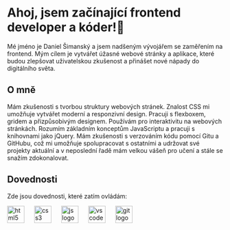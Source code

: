 <h1 align="left">Ahoj, jsem začínající frontend developer a kóder!👋</h1>

<p align="left">Mé jméno je Daniel Šimanský a jsem nadšeným vývojářem se zaměřením na frontend. Mým cílem je vytvářet úžasné webové stránky a aplikace, které budou zlepšovat uživatelskou zkušenost a přinášet nové nápady do digitálního světa.</p>

<h2 align="left">O mně</h2>

<p align="left">Mám zkušenosti s tvorbou struktury webových stránek. Znalost CSS mi umožňuje vytvářet moderní a responzivní design. Pracuji s flexboxem, gridem a přizpůsobivým designem. Používám pro interaktivitu na webových stránkách. Rozumím základním konceptům JavaScriptu a pracuji s knihovnami jako jQuery. Mám zkušenosti s verzováním kódu pomocí Gitu a GitHubu, což mi umožňuje spolupracovat s ostatními a udržovat své projekty aktuální a v neposlední řadě mám velkou vášeň pro učení a stále se snažím zdokonalovat.</p>

<h2 align="left">Dovednosti</h2>

<p align="left">Zde jsou dovednosti, které zatím ovládám:</p>

<div align="left">
  <img src="https://skillicons.dev/icons?i=html" height="40" alt="html5 logo"/>
  <img width="15"/>
  <img src="https://skillicons.dev/icons?i=css" height="40" alt="css3 logo"/>
  <img width="15"/>
  <img src="https://skillicons.dev/icons?i=js" height="40" alt="js logo"/>
  <img width="15"/>
  <img src="https://skillicons.dev/icons?i=vscode" height="40" alt="vscode logo"/>
  <img width="15"/>
  <img src="https://skillicons.dev/icons?i=git" height="40" alt="git logo"/>
  <img width="15"/>
</div>

